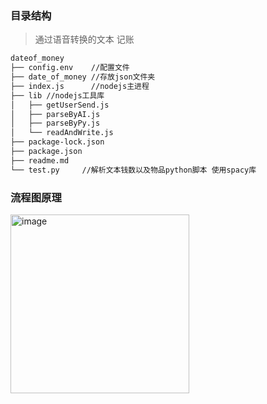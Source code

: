 ### 目录结构

>通过语音转换的文本 记账

``` html
dateof_money
├── config.env    //配置文件
├── date_of_money //存放json文件夹
├── index.js      //nodejs主进程
├── lib //nodejs工具库
│   ├── getUserSend.js
│   ├── parseByAI.js
│   ├── parseByPy.js
│   └── readAndWrite.js
├── package-lock.json
├── package.json
├── readme.md
└── test.py     //解析文本钱数以及物品python脚本 使用spacy库
```

### 流程图原理
<img width="286" alt="image" src="https://github.com/cairongquan/date_of_money/assets/38879616/6a2ff6d9-8d25-4801-982d-f1c6f1790e86">
